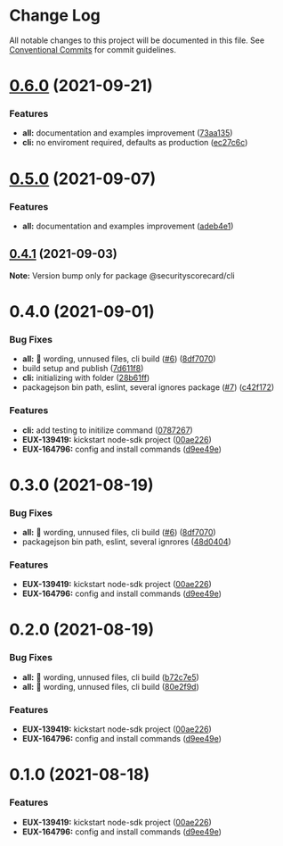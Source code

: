 # Change Log

All notable changes to this project will be documented in this file.
See [Conventional Commits](https://conventionalcommits.org) for commit guidelines.

# [0.6.0](https://github.com/securityscorecard/node-sdk/compare/@securityscorecard/cli@0.4.1...@securityscorecard/cli@0.6.0) (2021-09-21)


### Features

* **all:** documentation and examples improvement ([73aa135](https://github.com/securityscorecard/node-sdk/commit/73aa135651d15c60e9b4c2682d4f52d23ca30e77))
* **cli:** no enviroment required, defaults as production ([ec27c6c](https://github.com/securityscorecard/node-sdk/commit/ec27c6c838d9a07491944fd6a5b2612257169394))





# [0.5.0](https://github.com/securityscorecard/node-sdk/compare/@securityscorecard/cli@0.4.1...@securityscorecard/cli@0.5.0) (2021-09-07)


### Features

* **all:** documentation and examples improvement ([adeb4e1](https://github.com/securityscorecard/node-sdk/commit/adeb4e1836f4ecaec67f1e6e21a28039abbb0f06))





## [0.4.1](https://github.com/securityscorecard/node-sdk/compare/@securityscorecard/cli@0.4.0...@securityscorecard/cli@0.4.1) (2021-09-03)

**Note:** Version bump only for package @securityscorecard/cli





# 0.4.0 (2021-09-01)


### Bug Fixes

* **all:** :art: wording, unnused files, cli build ([#6](https://github.com/securityscorecard/node-sdk/issues/6)) ([8df7070](https://github.com/securityscorecard/node-sdk/commit/8df707006c4d21535b9c31f7c7ebe07d1d49ee82))
* build setup and publish ([7d611f8](https://github.com/securityscorecard/node-sdk/commit/7d611f80d78c06a72914267fd5f53f4d84ffd1e7))
* **cli:** initializing with folder ([28b61ff](https://github.com/securityscorecard/node-sdk/commit/28b61ffef16a85cd29596d0823902ff789d79e18))
* packagejson bin path, eslint, several ignores package ([#7](https://github.com/securityscorecard/node-sdk/issues/7)) ([c42f172](https://github.com/securityscorecard/node-sdk/commit/c42f172fda2920da5f3d36f1b5f3d73c4effd700))


### Features

* **cli:** add testing to initilize command ([0787267](https://github.com/securityscorecard/node-sdk/commit/0787267003996d56be2d5273df88a4700ee1d447))
* **EUX-139419:** kickstart node-sdk project ([00ae226](https://github.com/securityscorecard/node-sdk/commit/00ae2264a7fc9541580a27a49fae5711cb0f5c12))
* **EUX-164796:** config and install commands ([d9ee49e](https://github.com/securityscorecard/node-sdk/commit/d9ee49e54fee378a2fa0329868b9efcf16f6511a))





# 0.3.0 (2021-08-19)


### Bug Fixes

* **all:** :art: wording, unnused files, cli build ([#6](https://github.com/securityscorecard/node-sdk/issues/6)) ([8df7070](https://github.com/securityscorecard/node-sdk/commit/8df707006c4d21535b9c31f7c7ebe07d1d49ee82))
* packagejson bin path, eslint, several ignrores ([48d0404](https://github.com/securityscorecard/node-sdk/commit/48d0404208f4ac4f65d51b9d7b1fcb6bed15031a))


### Features

* **EUX-139419:** kickstart node-sdk project ([00ae226](https://github.com/securityscorecard/node-sdk/commit/00ae2264a7fc9541580a27a49fae5711cb0f5c12))
* **EUX-164796:** config and install commands ([d9ee49e](https://github.com/securityscorecard/node-sdk/commit/d9ee49e54fee378a2fa0329868b9efcf16f6511a))





# 0.2.0 (2021-08-19)


### Bug Fixes

* **all:** :art: wording, unnused files, cli build ([b72c7e5](https://github.com/securityscorecard/node-sdk/commit/b72c7e5e29f99a4f1f817c52799b16e13dfb0daa))
* **all:** :art: wording, unnused files, cli build ([80e2f9d](https://github.com/securityscorecard/node-sdk/commit/80e2f9dcfcb83ce69cb5c12c64365f4885bd2783))


### Features

* **EUX-139419:** kickstart node-sdk project ([00ae226](https://github.com/securityscorecard/node-sdk/commit/00ae2264a7fc9541580a27a49fae5711cb0f5c12))
* **EUX-164796:** config and install commands ([d9ee49e](https://github.com/securityscorecard/node-sdk/commit/d9ee49e54fee378a2fa0329868b9efcf16f6511a))





# 0.1.0 (2021-08-18)


### Features

* **EUX-139419:** kickstart node-sdk project ([00ae226](https://github.com/securityscorecard/node-sdk/commit/00ae2264a7fc9541580a27a49fae5711cb0f5c12))
* **EUX-164796:** config and install commands ([d9ee49e](https://github.com/securityscorecard/node-sdk/commit/d9ee49e54fee378a2fa0329868b9efcf16f6511a))
